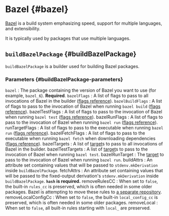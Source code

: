 # Bazel {#bazel}

[Bazel](https://bazel.build/) is a build system emphasizing speed, support for multiple languages, and extensibility.

It is typically used by packages that use multiple languages.

## `buildBazelPackage` {#buildBazelPackage}

`buildBazelPackage` is a builder used for building Bazel packages.

### Parameters {#buildBazelPackage-parameters}

`bazel`
:    The package containing the version of Bazel you want to use (for example, `bazel_6`). **Required**.
`bazelFlags`
:    A list of flags to pass to all invocations of Bazel in the builder ([flags reference]).
`bazelBuildFlags`
:    A list of flags to pass to the invocation of Bazel when running `bazel build` ([flags reference]).
bazelTestFlags
:    A list of flags to pass to the invocation of Bazel when running `bazel test` ([flags reference]).
bazelRunFlags
:    A list of flags to pass to the invocation of Bazel when running `bazel run` ([flags reference]).
runTargetFlags
:    A list of flags to pass to the executable when running `bazel run` ([flags reference]).
bazelFetchFlags
:    A list of flags to pass to the executable when running `bazel fetch` when downloading dependencies ([flags reference]).
bazelTargets
:    A list of [target]s to pass to all invocations of Bazel in the builder.
bazelTestTargets
:    A list of [target]s to pass to the invocation of Bazel when running `bazel test`.
bazelRunTarget
:    The [target] to pass to the invocation of Bazel when running `bazel run`.
buildAttrs
:    An attribute set containing values that will be passed to `stdenv.mkDerivation` inside `buildBazelPackage`.
fetchAttrs
:    An attribute set containing values that will be passed to the fixed-output derivation's `stdenv.mkDerivation` inside `buildBazelPackage`. **`hash` is required.**
removeRulesCC
:    When set to `false`, the built-in `rules_cc` is preserved, which is often needed in some older packages. Bazel is attempting to move these rules to [a separate repository](https://github.com/bazelbuild/rules_cc).
removeLocalConfigCc
:    When set to `false`, the built-in `local_config_cc` is preserved, which is often needed in some older packages.
removeLocal
:    When set to `false`, all built-in rules starting with `local_` are preserved.

[flags reference]: https://bazel.build/docs/user-manual
[target]: https://bazel.build/concepts/build-ref#targets
